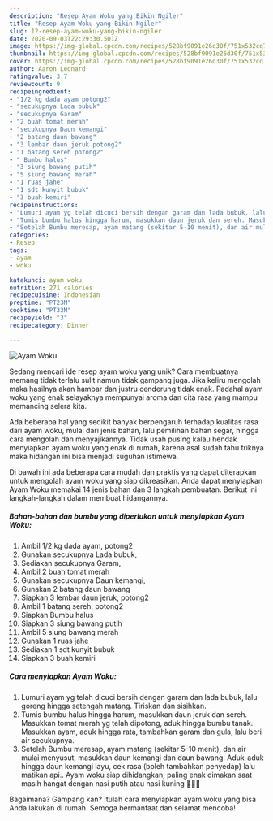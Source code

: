 ```yaml
---
description: "Resep Ayam Woku yang Bikin Ngiler"
title: "Resep Ayam Woku yang Bikin Ngiler"
slug: 12-resep-ayam-woku-yang-bikin-ngiler
date: 2020-09-03T22:29:30.501Z
image: https://img-global.cpcdn.com/recipes/528bf9091e26d30f/751x532cq70/ayam-woku-foto-resep-utama.jpg
thumbnail: https://img-global.cpcdn.com/recipes/528bf9091e26d30f/751x532cq70/ayam-woku-foto-resep-utama.jpg
cover: https://img-global.cpcdn.com/recipes/528bf9091e26d30f/751x532cq70/ayam-woku-foto-resep-utama.jpg
author: Aaron Leonard
ratingvalue: 3.7
reviewcount: 9
recipeingredient:
- "1/2 kg dada ayam potong2"
- "secukupnya Lada bubuk"
- "secukupnya Garam"
- "2 buah tomat merah"
- "secukupnya Daun kemangi"
- "2 batang daun bawang"
- "3 lembar daun jeruk potong2"
- "1 batang sereh potong2"
- " Bumbu halus"
- "3 siung bawang putih"
- "5 siung bawang merah"
- "1 ruas jahe"
- "1 sdt kunyit bubuk"
- "3 buah kemiri"
recipeinstructions:
- "Lumuri ayam yg telah dicuci bersih dengan garam dan lada bubuk, lalu goreng hingga setengah matang. Tiriskan dan sisihkan."
- "Tumis bumbu halus hingga harum, masukkan daun jeruk dan sereh. Masukkan tomat merah yg telah dipotong, aduk hingga bumbu tanak. Masukkan ayam, aduk hingga rata, tambahkan garam dan gula, lalu beri air secukupnya."
- "Setelah Bumbu meresap, ayam matang (sekitar 5-10 menit), dan air mulai menyusut, masukkan daun kemangi dan daun bawang. Aduk-aduk hingga daun kemangi layu, cek rasa (boleh tambahkan penyedap) lalu matikan api.. Ayam woku siap dihidangkan, paling enak dimakan saat masih hangat dengan nasi putih atau nasi kuning 🤤🤤😆"
categories:
- Resep
tags:
- ayam
- woku

katakunci: ayam woku 
nutrition: 271 calories
recipecuisine: Indonesian
preptime: "PT23M"
cooktime: "PT33M"
recipeyield: "3"
recipecategory: Dinner

---
```



![Ayam Woku](https://img-global.cpcdn.com/recipes/528bf9091e26d30f/751x532cq70/ayam-woku-foto-resep-utama.jpg)

Sedang mencari ide resep ayam woku yang unik? Cara membuatnya memang tidak terlalu sulit namun tidak gampang juga. Jika keliru mengolah maka hasilnya akan hambar dan justru cenderung tidak enak. Padahal ayam woku yang enak selayaknya mempunyai aroma dan cita rasa yang mampu memancing selera kita.

Ada beberapa hal yang sedikit banyak berpengaruh terhadap kualitas rasa dari ayam woku, mulai dari jenis bahan, lalu pemilihan bahan segar, hingga cara mengolah dan menyajikannya. Tidak usah pusing kalau hendak menyiapkan ayam woku yang enak di rumah, karena asal sudah tahu triknya maka hidangan ini bisa menjadi suguhan istimewa.




Di bawah ini ada beberapa cara mudah dan praktis yang dapat diterapkan untuk mengolah ayam woku yang siap dikreasikan. Anda dapat menyiapkan Ayam Woku memakai 14 jenis bahan dan 3 langkah pembuatan. Berikut ini langkah-langkah dalam membuat hidangannya.

<!--inarticleads1-->

##### Bahan-bahan dan bumbu yang diperlukan untuk menyiapkan Ayam Woku:

1. Ambil 1/2 kg dada ayam, potong2
1. Gunakan secukupnya Lada bubuk,
1. Sediakan secukupnya Garam,
1. Ambil 2 buah tomat merah
1. Gunakan secukupnya Daun kemangi,
1. Gunakan 2 batang daun bawang
1. Siapkan 3 lembar daun jeruk, potong2
1. Ambil 1 batang sereh, potong2
1. Siapkan  Bumbu halus
1. Siapkan 3 siung bawang putih
1. Ambil 5 siung bawang merah
1. Gunakan 1 ruas jahe
1. Sediakan 1 sdt kunyit bubuk
1. Siapkan 3 buah kemiri




<!--inarticleads2-->

##### Cara menyiapkan Ayam Woku:

1. Lumuri ayam yg telah dicuci bersih dengan garam dan lada bubuk, lalu goreng hingga setengah matang. Tiriskan dan sisihkan.
1. Tumis bumbu halus hingga harum, masukkan daun jeruk dan sereh. Masukkan tomat merah yg telah dipotong, aduk hingga bumbu tanak. Masukkan ayam, aduk hingga rata, tambahkan garam dan gula, lalu beri air secukupnya.
1. Setelah Bumbu meresap, ayam matang (sekitar 5-10 menit), dan air mulai menyusut, masukkan daun kemangi dan daun bawang. Aduk-aduk hingga daun kemangi layu, cek rasa (boleh tambahkan penyedap) lalu matikan api.. Ayam woku siap dihidangkan, paling enak dimakan saat masih hangat dengan nasi putih atau nasi kuning 🤤🤤😆




Bagaimana? Gampang kan? Itulah cara menyiapkan ayam woku yang bisa Anda lakukan di rumah. Semoga bermanfaat dan selamat mencoba!
